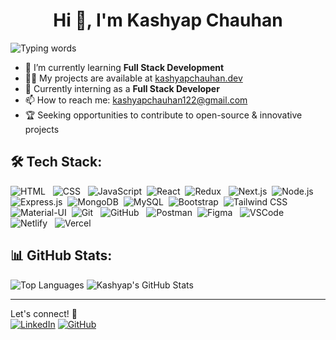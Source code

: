 <h1 align="center">Hi 👋, I'm Kashyap Chauhan</h1>

![Typing words](https://readme-typing-svg.herokuapp.com?font=Roboto&color=0B0BFF&size=25&lines=Full+Stack+Developer;Freelancer;Open+Source+Contributor)

- 🌱 I’m currently learning **Full Stack Development**
- 👨‍💻 My projects are available at [kashyapchauhan.dev](#) <!-- Add your portfolio link -->
- 🎯 Currently interning as a **Full Stack Developer**
- 📫 How to reach me: [kashyapchauhan122@gmail.com](mailto:kashyapchauhan122@gmail.com)
- 🏆 Seeking opportunities to contribute to open-source & innovative projects

## 🛠️ Tech Stack:
![HTML](https://img.shields.io/badge/HTML5-E34F26?style=for-the-badge&logo=html5&logoColor=white) &nbsp;
![CSS](https://img.shields.io/badge/CSS3-1572B6?style=for-the-badge&logo=css3&logoColor=white) &nbsp;
![JavaScript](https://img.shields.io/badge/JavaScript-F7DF1E?style=for-the-badge&logo=javascript&logoColor=black)&nbsp;
![React](https://img.shields.io/badge/React-61DAFB?style=for-the-badge&logo=react&logoColor=black)&nbsp;
![Redux](https://img.shields.io/badge/Redux-764ABC?style=for-the-badge&logo=redux&logoColor=white) &nbsp;
![Next.js](https://img.shields.io/badge/Next.js-000000?style=for-the-badge&logo=next.js&logoColor=white)&nbsp;
![Node.js](https://img.shields.io/badge/Node.js-339933?style=for-the-badge&logo=node.js&logoColor=white)&nbsp;
![Express.js](https://img.shields.io/badge/Express.js-000000?style=for-the-badge&logo=express&logoColor=%2361DAFB)&nbsp;
![MongoDB](https://img.shields.io/badge/MongoDB-47A248?style=for-the-badge&logo=mongodb&logoColor=white)&nbsp;
![MySQL](https://img.shields.io/badge/MySQL-4479A1?style=for-the-badge&logo=mysql&logoColor=white)&nbsp;
![Bootstrap](https://img.shields.io/badge/Bootstrap-7952B3?style=for-the-badge&logo=bootstrap&logoColor=white)&nbsp;
![Tailwind CSS](https://img.shields.io/badge/Tailwind_CSS-38B2AC?style=for-the-badge&logo=tailwind-css&logoColor=white)&nbsp;
![Material-UI](https://img.shields.io/badge/Material_UI-0081CB?style=for-the-badge&logo=material-ui&logoColor=white)&nbsp;
![Git](https://img.shields.io/badge/Git-F05032?style=for-the-badge&logo=git&logoColor=white) &nbsp;
![GitHub](https://img.shields.io/badge/GitHub-181717?style=for-the-badge&logo=github&logoColor=white) &nbsp;
![Postman](https://img.shields.io/badge/Postman-FF6C37?style=for-the-badge&logo=postman&logoColor=white)&nbsp;
![Figma](https://img.shields.io/badge/Figma-F24E1E?style=for-the-badge&logo=figma&logoColor=white) &nbsp;
![VSCode](https://img.shields.io/badge/VS_Code-007ACC?style=for-the-badge&logo=visual-studio-code&logoColor=white) &nbsp;
![Netlify](https://img.shields.io/badge/Netlify-00C7B7?style=for-the-badge&logo=netlify&logoColor=white) &nbsp;
![Vercel](https://img.shields.io/badge/Vercel-000000?style=for-the-badge&logo=vercel&logoColor=white) &nbsp;

## 📊 GitHub Stats:
![Top Languages](https://github-readme-stats.vercel.app/api/top-langs?username=kashyap122&show_icons=true&locale=en&layout=compact&theme=radical&hide_border=true)
![Kashyap's GitHub Stats](https://github-readme-stats.vercel.app/api?username=kashyap122&show_icons=true&theme=radical&hide_border=true)

---

Let's connect! 🚀  
[![LinkedIn](https://img.shields.io/badge/LinkedIn-0077B5?style=for-the-badge&logo=linkedin&logoColor=white)](https://www.linkedin.com/in/kashyapchauhan/) 
[![GitHub](https://img.shields.io/badge/GitHub-181717?style=for-the-badge&logo=github&logoColor=white)](https://github.com/kashyap122)
